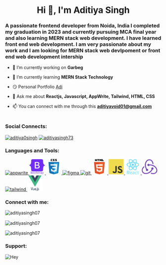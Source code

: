 <h1 align="center">Hi 👋, I'm Aditiya Singh</h1>
<h3>A passionate frontend developer from Noida, India I completed my graduation in 2023 and currently pursuing MCA final year and also learning MERN stack web development. I have learned front end web development. I am very passionate about my work and I am looking for MERN stack web devlpoment or front end web development intership</h3>


- 🔭 I’m currently working on **Garbeg**

- 🌱 I’m currently learning **MERN Stack Technology**

- 😏 Personal Portfolio [Adi](https://portfolio-flax-iota-46.vercel.app/)

- 💬 Ask me about **Reactjs, Javascript, AppWrite, Tailwind, HTML, CSS**

- 📫 You can connect with me through this **aditiyavoid01@gmail.com**
<br></br>
<h3 align="left">Social Connects:</h3>
<p align="left">
<a href="https://twitter.com/aditiya0singh" target="blank"><img align="center" src="https://raw.githubusercontent.com/rahuldkjain/github-profile-readme-generator/master/src/images/icons/Social/twitter.svg" alt="aditiya0singh" height="50" width="60" /></a>
<a href="https://instagram.com/aditiyasingh73" target="blank"><img align="center" src="https://raw.githubusercontent.com/rahuldkjain/github-profile-readme-generator/master/src/images/icons/Social/instagram.svg" alt="aditiyasingh73" height="50" width="60" /></a>
</p>

<h3 align="left">Languages and Tools:</h3>
<p align="left"> 
  <a href="https://appwrite.io" target="_blank" rel="noreferrer"> <img src="https://www.vectorlogo.zone/logos/appwriteio/appwriteio-icon.svg" alt="appwrite" width="70" height="70"/> </a>
  <a href="https://getbootstrap.com" target="_blank" rel="noreferrer"> <img src="https://raw.githubusercontent.com/devicons/devicon/master/icons/bootstrap/bootstrap-plain-wordmark.svg" alt="bootstrap" width="50" height="50"/> </a>
  <a href="https://www.w3schools.com/css/" target="_blank" rel="noreferrer"> <img src="https://raw.githubusercontent.com/devicons/devicon/master/icons/css3/css3-original-wordmark.svg" alt="css3" width="50" height="50"/> </a>
  <a href="https://www.figma.com/" target="_blank" rel="noreferrer"> <img src="https://www.vectorlogo.zone/logos/figma/figma-icon.svg" alt="figma" width="50" height="50"/> </a>
  <a href="https://git-scm.com/" target="_blank" rel="noreferrer"> <img src="https://www.vectorlogo.zone/logos/git-scm/git-scm-icon.svg" alt="git" width="50" height="50"/> </a>
  <a href="https://www.w3.org/html/" target="_blank" rel="noreferrer"> <img src="https://raw.githubusercontent.com/devicons/devicon/master/icons/html5/html5-original-wordmark.svg" alt="html5" width="50" height="50"/> </a>
  <a href="https://developer.mozilla.org/en-US/docs/Web/JavaScript" target="_blank" rel="noreferrer"> <img src="https://raw.githubusercontent.com/devicons/devicon/master/icons/javascript/javascript-original.svg" alt="javascript" width="50" height="50"/> </a>
  <a href="https://reactjs.org/" target="_blank" rel="noreferrer"> <img src="https://raw.githubusercontent.com/devicons/devicon/master/icons/react/react-original-wordmark.svg" alt="react" width="50" height="50"/> </a> 
  <a href="https://redux.js.org" target="_blank" rel="noreferrer"> <img src="https://raw.githubusercontent.com/devicons/devicon/master/icons/redux/redux-original.svg" alt="redux" width="50" height="50"/> </a>
  <a href="https://tailwindcss.com/" target="_blank" rel="noreferrer"> <img src="https://www.vectorlogo.zone/logos/tailwindcss/tailwindcss-icon.svg" alt="tailwind" width="50" height="50"/> </a>
  <a href="https://vuejs.org/" target="_blank" rel="noreferrer"> <img src="https://raw.githubusercontent.com/devicons/devicon/master/icons/vuejs/vuejs-original-wordmark.svg" alt="vuejs" width="50" height="50"/> </a> </p>


<h3 align="left">Connect with me:</h3>

<p align="left"> <img src="https://komarev.com/ghpvc/?username=aditiyasingh07&label=Profile%20views&color=0e75b6&style=flat" alt="aditiyasingh07" /> </p>

<p><img align="center" src="https://github-readme-stats.vercel.app/api/top-langs?username=aditiyasingh07&show_icons=true&locale=en&layout=compact" alt="aditiyasingh07" /></p>

<p><img align="center" src="https://github-readme-streak-stats.herokuapp.com/?user=aditiyasingh07&" alt="aditiyasingh07" /></p>

<h3 align="left">Support:</h3>
<p><a href="https://www.buymeacoffee.com/Hey"> <img align="left" src="https://cdn.buymeacoffee.com/buttons/v2/default-yellow.png" height="50" width="210" alt="Hey" /></a></p><br><br>
